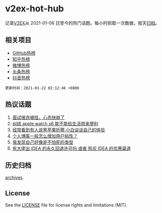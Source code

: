 # v2ex-hot-hub

 记录[V2EX](https://www.v2ex.com/)从 2021-01-06 日至今的热门话题。每小时抓取一次数据，按天[归档](archives)。
 
 ## 相关项目

- [GitHub热榜](https://github.com/lonnyzhang423/github-hot-hub)
- [知乎热榜](https://github.com/lonnyzhang423/zhihu-hot-hub)
- [微博热榜](https://github.com/lonnyzhang423/weibo-hot-hub)
- [头条热榜](https://github.com/lonnyzhang423/toutiao-hot-hub)
- [抖音热榜](https://github.com/lonnyzhang423/douyin-hot-hub)


 `更新时间：2021-01-22 02:12:46 +0800`

## 热议话题

1. [面试接连被挂，心态快崩了](https://www.v2ex.com/t/746898)
1. [纠结 apple watch s6 能不能给生活带来便利](https://www.v2ex.com/t/746977)
1. [经常看到有人说黑苹果折腾,小白谈谈自己的体验](https://www.v2ex.com/t/746913)
1. [个人博客一般怎么增加用户粘性？](https://www.v2ex.com/t/746884)
1. [我发现自己好像是不怕死的类型](https://www.v2ex.com/t/747083)
1. [有大佬出 IDEA 的永久回退许可吗 或者 购买 IDEA 的优惠渠道](https://www.v2ex.com/t/747060)

## 历史归档

[archives](archives)

## License

See the [LICENSE](LICENSE) file for license rights and limitations (MIT).
